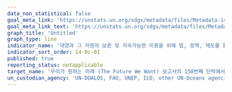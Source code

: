```yaml
---
data_non_statistical: false
goal_meta_link: 'https://unstats.un.org/sdgs/metadata/files/Metadata-14-0c-01.pdf'
goal_meta_link_text: 'https://unstats.un.org/sdgs/metadata/files/Metadata-14-0c-01.pdf'
graph_title: 'Untitled'
graph_type: line
indicator_name: '대양과 그 자원의 보존 및 지속가능한 이용을 위해 법, 정책, 제도를 통해 유엔해양법협약에 반영되어 있는 것과 같이 국제법을 이행하기 위한 대양관련 장치를 비준, 적용하고 이행하는 과정에서 진전을 보이는 국가의 수'
indicator_sort_order: 14-0c-01
published: true
reporting_status: notapplicable
target_name: '우리가 원하는 미래 (The Future We Want) 보고서의 158번째 단락에서 상기된 대양 및 대양자원의 보전 및 지속가능한 이용을 위한 법적기반을 제시하는 UNCLOS에 반영된 국제법 이행을 통해 대양 및 대양 자원의 보전 및 지속가능한 이용을 개선'
un_custodian_agency: 'UN-DOALOS, FAO, UNEP, ILO, other UN-Oceans agencies'
---
```

